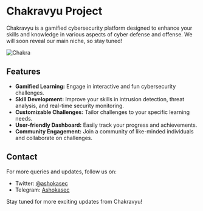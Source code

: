 # Chakravyu Project

Chakravyu is a gamified cybersecurity platform designed to enhance your skills and knowledge in various aspects of cyber defense and offense. We will soon reveal our main niche, so stay tuned!

![Chakra](https://media1.giphy.com/media/v1.Y2lkPTc5MGI3NjExc21ndDYzNWR0dndremYwdWJtamdxbDFsMHZqb2p0Z29rdm5qbXJzeiZlcD12MV9pbnRlcm5hbF9naWZfYnlfaWQmY3Q9Zw/YSwGhkJJiSXREs3NF8/giphy.webp)

## Features

- **Gamified Learning:** Engage in interactive and fun cybersecurity challenges.
- **Skill Development:** Improve your skills in intrusion detection, threat analysis, and real-time security monitoring.
- **Customizable Challenges:** Tailor challenges to your specific learning needs.
- **User-friendly Dashboard:** Easily track your progress and achievements.
- **Community Engagement:** Join a community of like-minded individuals and collaborate on challenges.

## Contact

For more queries and updates, follow us on:
- Twitter: [@ashokasec](https://twitter.com/ashokasec)
- Telegram: [Ashokasec](https://t.me/ashokasec)

Stay tuned for more exciting updates from Chakravyu!
